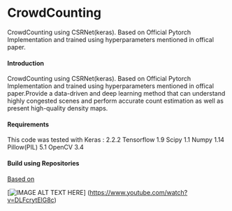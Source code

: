 # CrowdCounting
CrowdCounting using CSRNet(keras). Based on Official Pytorch Implementation and trained using hyperparameters mentioned in offical paper.


####  Introduction

CrowdCounting using CSRNet(keras). Based on Official Pytorch Implementation and trained using hyperparameters mentioned in offical paper.Provide a data-driven and deep learning method that can understand highly congested scenes and perform accurate count estimation as well as present high-quality density maps.

#### Requirements 

This code was tested with Keras : 2.2.2
Tensorflow 1.9
Scipy 1.1
Numpy 1.14
Pillow(PIL) 5.1
OpenCV 3.4

#### Build using Repositories

[Based on ](https://github.com/leeyeehoo/CSRNet-pytorch)








[![IMAGE ALT TEXT HERE](https://img.youtube.com/vi/DLFcrytElG8/0.jpg)]
(https://www.youtube.com/watch?v=DLFcrytElG8c)

